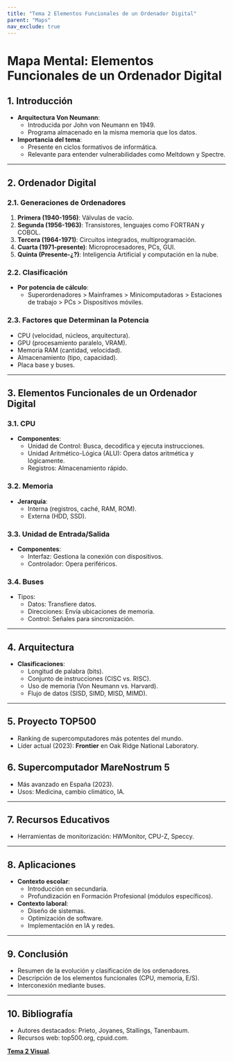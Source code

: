 ```yaml
---
title: "Tema 2 Elementos Funcionales de un Ordenador Digital"
parent: "Maps"
nav_exclude: true
---
```


# Mapa Mental: Elementos Funcionales de un Ordenador Digital

## 1. Introducción
- **Arquitectura Von Neumann**:
  - Introducida por John von Neumann en 1949.
  - Programa almacenado en la misma memoria que los datos.
- **Importancia del tema**:
  - Presente en ciclos formativos de informática.
  - Relevante para entender vulnerabilidades como Meltdown y Spectre.

---

## 2. Ordenador Digital
### 2.1. Generaciones de Ordenadores
1. **Primera (1940-1956)**: Válvulas de vacío.
2. **Segunda (1956-1963)**: Transistores, lenguajes como FORTRAN y COBOL.
3. **Tercera (1964-1971)**: Circuitos integrados, multiprogramación.
4. **Cuarta (1971-presente)**: Microprocesadores, PCs, GUI.
5. **Quinta (Presente-¿?)**: Inteligencia Artificial y computación en la nube.

### 2.2. Clasificación
- **Por potencia de cálculo**:
  - Superordenadores > Mainframes > Minicomputadoras > Estaciones de trabajo > PCs > Dispositivos móviles.

### 2.3. Factores que Determinan la Potencia
- CPU (velocidad, núcleos, arquitectura).
- GPU (procesamiento paralelo, VRAM).
- Memoria RAM (cantidad, velocidad).
- Almacenamiento (tipo, capacidad).
- Placa base y buses.

---

## 3. Elementos Funcionales de un Ordenador Digital
### 3.1. CPU
- **Componentes**:
  - Unidad de Control: Busca, decodifica y ejecuta instrucciones.
  - Unidad Aritmético-Lógica (ALU): Opera datos aritmética y lógicamente.
  - Registros: Almacenamiento rápido.

### 3.2. Memoria
- **Jerarquía**:
  - Interna (registros, caché, RAM, ROM).
  - Externa (HDD, SSD).

### 3.3. Unidad de Entrada/Salida
- **Componentes**:
  - Interfaz: Gestiona la conexión con dispositivos.
  - Controlador: Opera periféricos.

### 3.4. Buses
- Tipos:
  - Datos: Transfiere datos.
  - Direcciones: Envía ubicaciones de memoria.
  - Control: Señales para sincronización.

---

## 4. Arquitectura
- **Clasificaciones**:
  - Longitud de palabra (bits).
  - Conjunto de instrucciones (CISC vs. RISC).
  - Uso de memoria (Von Neumann vs. Harvard).
  - Flujo de datos (SISD, SIMD, MISD, MIMD).

---

## 5. Proyecto TOP500
- Ranking de supercomputadores más potentes del mundo.
- Líder actual (2023): **Frontier** en Oak Ridge National Laboratory.

## 6. Supercomputador MareNostrum 5
- Más avanzado en España (2023).
- Usos: Medicina, cambio climático, IA.

---

## 7. Recursos Educativos
- Herramientas de monitorización: HWMonitor, CPU-Z, Speccy.

---

## 8. Aplicaciones
- **Contexto escolar**:
  - Introducción en secundaria.
  - Profundización en Formación Profesional (módulos específicos).
- **Contexto laboral**:
  - Diseño de sistemas.
  - Optimización de software.
  - Implementación en IA y redes.

---

## 9. Conclusión
- Resumen de la evolución y clasificación de los ordenadores.
- Descripción de los elementos funcionales (CPU, memoria, E/S).
- Interconexión mediante buses.

---

## 10. Bibliografía
- Autores destacados: Prieto, Joyanes, Stallings, Tanenbaum.
- Recursos web: top500.org, cpuid.com.


**[Tema 2 Visual](tema2map.html)**.